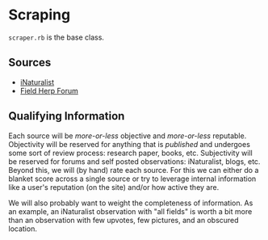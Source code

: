 # Scraping

`scraper.rb` is the base class.

## Sources

* [iNaturalist](https://api.inaturalist.org/v1/docs/#!/Observations/get_observations)
* [Field Herp Forum](https://www.fieldherpforum.com/forum/viewforum.php?f=2)

## Qualifying Information

Each source will be _more-or-less_ objective and _more-or-less_ reputable. Objectivity will be reserved for anything that is _published_ and undergoes some sort of review process: research paper, books, etc. Subjectivity will be reserved for forums and self posted observations: iNaturalist, blogs, etc. Beyond this, we will (by hand) rate each source. For this we can either do a blanket score across a single source or try to leverage internal information like a user's reputation (on the site) and/or how active they are.

We will also probably want to weight the completeness of information. As an example, an iNaturalist observation with "all fields" is worth a bit more than an observation with few upvotes, few pictures, and an obscured location.
